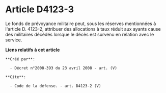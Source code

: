 # Article D4123-3

Le fonds de prévoyance militaire peut, sous les réserves mentionnées à l'article D. 4123-2, attribuer des allocations à taux
réduit aux ayants cause des militaires décédés lorsque le décès est survenu en relation avec le service.

**Liens relatifs à cet article**

	**Créé par**:

	  - Décret n°2008-393 du 23 avril 2008 - art. (V)

	**Cite**:

	  - Code de la défense. - art. D4123-2 (V)
